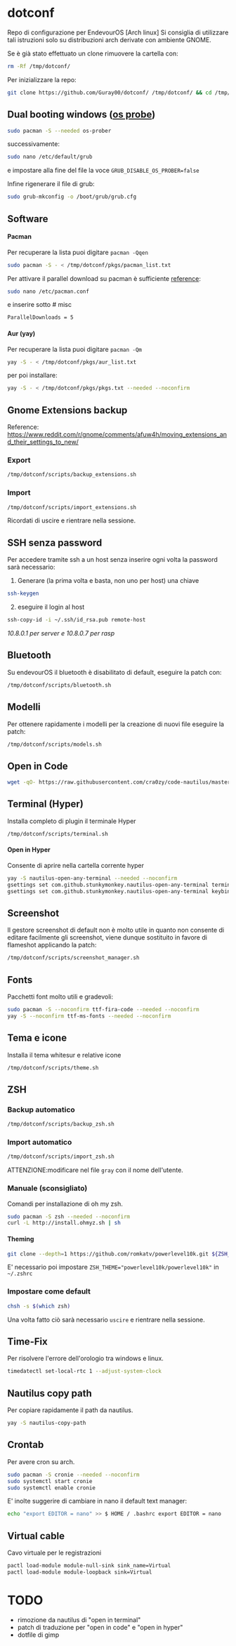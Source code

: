 # dotconf
Repo di configurazione per EndevourOS [Arch linux] Si consiglia di utilizzare tali istruzioni solo su distribuzioni arch derivate con ambiente GNOME.

Se è già stato effettuato un clone rimuovere la cartella con:
```bash
rm -Rf /tmp/dotconf/
```

Per inizializzare la repo:
```bash
git clone https://github.com/Guray00/dotconf/ /tmp/dotconf/ && cd /tmp/dotconf/scripts && chmod a+rwx *.sh
```

## Dual booting windows ([os probe](https://discovery.endeavouros.com/installation/grub-dual-booting/2021/07/))
```bash
sudo pacman -S --needed os-prober
```

successivamente:
```bash
sudo nano /etc/default/grub
```
e impostare alla fine del file la voce `GRUB_DISABLE_OS_PROBER=false`

Infine rigenerare il file di grub:
```bash
sudo grub-mkconfig -o /boot/grub/grub.cfg
```

## Software
#### Pacman
Per recuperare la lista puoi digitare `pacman -Qqen`
```bash
sudo pacman -S - < /tmp/dotconf/pkgs/pacman_list.txt
```
Per attivare il parallel download su pacman è sufficiente [reference](https://ostechnix.com/enable-parallel-downloading-in-pacman-in-arch-linux/): 
```bash
sudo nano /etc/pacman.conf
```
e inserire sotto # misc
```bash
ParallelDownloads = 5
```

#### Aur (yay)
Per recuperare la lista puoi digitare `pacman -Qm`
```bash
yay -S - < /tmp/dotconf/pkgs/aur_list.txt
```
per poi installare:
```bash
yay -S - < /tmp/dotconf/pkgs/pkgs.txt --needed --noconfirm
```

## Gnome Extensions backup
Reference: https://www.reddit.com/r/gnome/comments/afuw4h/moving_extensions_and_their_settings_to_new/

### Export
```bash
/tmp/dotconf/scripts/backup_extensions.sh
```

### Import

```bash
/tmp/dotconf/scripts/import_extensions.sh
```
Ricordati di uscire e rientrare nella sessione.

## SSH senza password
Per accedere tramite ssh a un host senza inserire ogni volta la password sarà necessario:

1) Generare (la prima volta e basta, non uno per host) una chiave
```bash
ssh-keygen
```

2) eseguire il login al host 
```bash
ssh-copy-id -i ~/.ssh/id_rsa.pub remote-host
```

_10.8.0.1 per server e 10.8.0.7 per rasp_

## Bluetooth
Su endevourOS il bluetooth è disabilitato di default, eseguire la patch con:
```bash
/tmp/dotconf/scripts/bluetooth.sh
```

## Modelli
Per ottenere rapidamente i modelli per la creazione di nuovi file eseguire la patch:
```bash
/tmp/dotconf/scripts/models.sh
```

## Open in Code
```bash
wget -qO- https://raw.githubusercontent.com/cra0zy/code-nautilus/master/install.sh | bash
```

## Terminal (Hyper)
Installa completo di plugin il terminale Hyper
```bash
/tmp/dotconf/scripts/terminal.sh
```

#### Open in Hyper
Consente di aprire nella cartella corrente hyper
```bash
yay -S nautilus-open-any-terminal --needed --noconfirm
gsettings set com.github.stunkymonkey.nautilus-open-any-terminal terminal hyper
gsettings set com.github.stunkymonkey.nautilus-open-any-terminal keybindings '<Ctrl><Alt>t'
```

## Screenshot
Il gestore screenshot di default non è molto utile in quanto non consente di editare facilmente gli screenshot, viene dunque sostituito in favore di flameshot applicando la patch:
```bash
/tmp/dotconf/scripts/screenshot_manager.sh
```

## Fonts
Pacchetti font molto utili e gradevoli:
```bash
sudo pacman -S --noconfirm ttf-fira-code --needed --noconfirm
yay -S --noconfirm ttf-ms-fonts --needed --noconfirm
```


## Tema e icone
Installa il tema whitesur e relative icone
```bash
/tmp/dotconf/scripts/theme.sh
```
## ZSH

### Backup automatico
```bash
/tmp/dotconf/scripts/backup_zsh.sh
```

### Import automatico
```bash
/tmp/dotconf/scripts/import_zsh.sh
```
ATTENZIONE:modificare nel file `gray` con il nome dell'utente.

### Manuale (sconsigliato)
Comandi per installazione di oh my zsh.
```bash
sudo pacman -S zsh --needed --noconfirm
curl -L http://install.ohmyz.sh | sh
```

#### Theming
```bash
git clone --depth=1 https://github.com/romkatv/powerlevel10k.git ${ZSH_CUSTOM:-$HOME/.oh-my-zsh/custom}/themes/powerlevel10k
```
E' necessario poi impostare `ZSH_THEME="powerlevel10k/powerlevel10k"` in `~/.zshrc`

### Impostare come default
```bash
chsh -s $(which zsh)
```
Una volta fatto ciò sarà necessario `uscire` e rientrare nella sessione.

## Time-Fix
Per risolvere l'errore dell'orologio tra windows e linux.
```bash
timedatectl set-local-rtc 1 --adjust-system-clock 
```

## Nautilus copy path
Per copiare rapidamente il path da nautilus.
```bash
yay -S nautilus-copy-path
```

## Crontab
Per avere cron su arch.

```bash
sudo pacman -S cronie --needed --noconfirm
sudo systemctl start cronie 
sudo systemctl enable cronie
```
E' inolte suggerire di cambiare in nano il default text manager:
```bash
echo "export EDITOR = nano" >> $ HOME / .bashrc export EDITOR = nano
```

## Virtual cable
Cavo virtuale per le registrazioni
```bash
pactl load-module module-null-sink sink_name=Virtual
pactl load-module module-loopback sink=Virtual
```

# TODO
- rimozione da nautilus di "open in terminal"
- patch di traduzione per "open in code" e "open in hyper"
- dotfile di gimp
